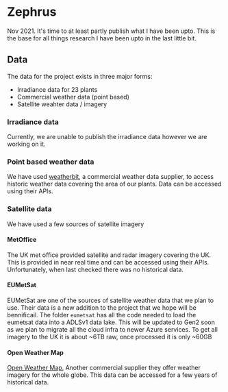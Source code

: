 # Zephrus
Nov 2021. It's time to at least partly publish what I have been upto. 
This is the base for all things research I have been upto in the last little bit.


## Data 
The data for the project exists in three major forms:

- Irradiance data for 23 plants 
- Commercial weather data (point based)
- Satellite weahter data / imagery


### Irradiance data
Currently, we are unable to publish the irradiance data however we are working on it.


### Point based weather data

We have used [weatherbit](https://www.weatherbit.io/), a commercial weather data supplier, to access historic weather data covering the area of our plants.
Data can be accessed using their APIs.

### Satellite data
We have used a few sources of satellite imagery

#### MetOffice
The UK met office provided satellite and radar imagery covering the UK. 
This is provided in near real time and can be accessed using their APIs.
Unfortunately, when last checked there was no historical data.

#### EUMetSat
EUMetSat are one of the sources of satellite weather data that we plan to use.
Their data is a new addition to the project that we hope will be bennificail.
The folder `eumetsat` has all the code needed to load the eumetsat data into a ADLSv1 data lake.
This will be updated to Gen2 soon as we plan to migrate all the cloud infra to newer Azure services.
To get all imagery to the UK it is about ~6TB raw, once processed it is only ~60GB

#### Open Weather Map
[Open Weather Map](), Another commercial supplier they offer weather imagery for the whole globe.
This data can be accessed for a few years of historical data. 
